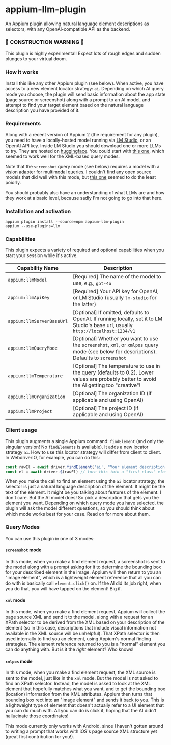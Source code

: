 # appium-llm-plugin

An Appium plugin allowing natural language element descriptions as selectors, with any
OpenAI-compatible API as the backend.

### 🚧 CONSTRUCTION WARNING 🚧

This plugin is highly experimental! Expect lots of rough edges and sudden plunges to your virtual
doom.

### How it works

Install this like any other Appium plugin (see below). When active, you have access to a new
element locator strategy: `ai`. Depending on which AI query mode you choose, the plugin will send
basic information about the app state (page source or screenshot) along with a prompt to an AI
model, and attempt to find your target element based on the natural language description you have
provided of it.

### Requirements

Along with a recent version of Appium 2 (the requirement for any plugin), you need to have
a locally-hosted model running via [LM Studio](https://lmstudio.ai), or an OpenAI API key. Inside
LM Studio you should download one or more LLMs to try. They are hosted on
[huggingface](https://huggingface.co). You could start with [this
one](https://huggingface.co/lmstudio-community/Meta-Llama-3-8B-Instruct-GGUF), which seemed to work
well for the XML-based query modes.

Note that the `screenshot` query mode (see below) requires a model with a vision adapter for
multimodal queries. I couldn't find any open source models that did well with this mode, but [this
one](https://huggingface.co/xtuner/llava-llama-3-8b-v1_1-gguf) seemed to do the least poiorly.

You should probably also have an understanding of what LLMs are and how they work at a basic level,
because sadly I'm not going to go into that here.

### Installation and activation

```
appium plugin install --source=npm appium-llm-plugin
appium --use-plugins=llm
```

### Capabilities

This plugin expects a variety of required and optional capabilities when you start your session
while it's active.

|Capability Name|Description|
|--|--|
|`appium:llmModel`|[Required] The name of the model to use, e.g., `gpt-4o`|
|`appium:llmApiKey`|[Required] Your API key for OpenAI, or LM Studio (usually `lm-studio` for the latter)|
|`appium:llmServerBaseUrl`|[Optional] If omitted, defaults to OpenAI. If running locally, set it to LM Studio's base url, usually `http://localhost:1234/v1`|
|`appium:llmQueryMode`|[Optional] Whether you want to use the `screenshot`, `xml`, or `xmlpos` query mode (see below for descriptions). Defaults to `screenshot`|
|`appium:llmTemperature`|[Optional] The temperature to use in the query (defaults to 0.2). Lower values are probably better to avoid the AI getting too "creative"!|
|`appium:llmOrganization`|[Optional] The organization ID (if applicable and using OpenAI)|
|`appium:llmProject`|[Optional] The project ID (if applicable and using OpenAI)|

### Client usage

This plugin augments a single Appium command: `findElement` (and only the singular version! No
`findElements` is available). It adds a new locator strategy `ai`. How to use this locator strategy
will differ from client to client. In WebdriverIO, for example, you can do this:

```js
const rawEl = await driver.findElement('ai', "Your element description here")
const el = await driver.$(rawEl) // turn this into a "first class" element, which takes two lines for some reason
```

When you make the call to find an element using the `ai` locator strategy, the selector is just
a natural language description of the element. It might be the text of the element. It might be you
talking about features of the element. I don't care. But the AI model does! So pick a description
that gets you the element you want. Depending on which query mode you have selected, the plugin
will ask the model different questions, so you should think about which mode works best for your
case. Read on for more about them.

### Query Modes

You can use this plugin in one of 3 modes:

#### `screenshot` mode

In this mode, when you make a find element request, a screenshot is sent to the model along with
a prompt asking for it to determine the bounding box for your described element in the image.
Appium will then return to you an "image element", which is a lightweight element reference that
all you can do with is basically call `element.click()` on. If the AI did its job right, when you
do that, you will have tapped on the element! Big if.

#### `xml` mode

In this mode, when you make a find element request, Appium will collect the page source XML and
send it to the model, along with a request for an XPath selector to be derived from the XML based
on your description of the element (so in this case, descriptions that include visual information
not available in the XML source will be unhelpful). That XPath selector is then used internally to
find you an element, using Appium's normal finding strategies. The element reference returned to
you is a "normal" element you can do anything with. But is it the _right_ element? Who knows!

#### `xmlpos` mode

In this mode, when you make a find element request, the XML source is sent to the model, just like
in the `xml` mode. But the model is not asked to find an XPath selector. Instead, the model is
asked to look at the XML element that hopefully matches what you want, and to get the bounding box
(location) information from the XML attributes. Appium then turns that bounding box rect into an
"image element" and sends it back to you. This is a lightweight type of element that doesn't
actually refer to a UI element that you can do much with. All you can do is click it, hoping that
the AI didn't hallucinate those coordinates!

This mode currently only works with Android, since I haven't gotten around to writing a prompt that
works with iOS's page source XML structure yet (great first contribution for you!).
